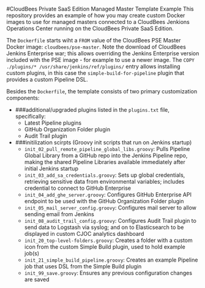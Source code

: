 #CloudBees Private SaaS Edition Managed Master Template Example
This repository provides an example of how you may create custom Docker images to use for managed masters connected to a CloudBees Jenkions Operations Center running on the CloudBees Private SaaS Edition.

The `Dockerfile` starts wiht a `FROM` value of the CloudBees PSE Master Docker image: `cloudbees/pse-master`. 
Note the download of CloudBees Jenkins Enterprise war; this allows overriding the Jenkins Enterprise version included with the PSE image - for example to use a newer image.
The `COPY ./plugins/* /usr/share/jenkins/ref/plugins/` entry allows installing custom plugins, in this case the `simple-build-for-pipeline` plugin that provides a custom Pipeline DSL.

Besides the `Dockerfile`, the template consists of two primary customization components:
- ###additional/upgraded plugins listed in the `plugins.txt` file, specifically:
  - Latest Pipeline plugins
  - GitHub Organization Folder plugin
  - Audit Trail plugin
- ###initilization scirpts (Groovy init scripts that run on Jenkins startup)
  - `init_02_pull_remote_pipeline_global_libs.groovy`: Pulls Pipeline Global Library from a GitHub repo into the Jenkins Pipeline repo, making the shared Pipeline Libraries available immediately after initial Jenkins startup
  - `init_03_add_sa_credentials.groovy`: Sets up global credentials, retrieving sensitive data from environmental variables; includes credential to connect to GitHub Enterprise
  - `init_04_add_ghe_server.groovy`: Configures GitHub Enterprise API endpoint to be used with the GitHub Organization Folder plugin
  - `init_05_mail_server_config.groovy`: Configures mail server to allow sending email from Jenkins
  - `init_08_audit_trail_config.groovy`: Configures Audit Trail plugin to send data to Logstash via syslog; and on to Elasticsearch to be displayed in custom CJOC analytics dashboard
  - `init_20_top-level-folders.groovy`: Creates a folder with a custom icon from the custom Simple Build plugin, used to hold example job(s)
  - `init_21_simple_build_pipeline.groovy`: Creates an example Pipeline job that uses DSL from the Simple Build plugin
  - `init_99_save.groovy`: Ensures any previous configuration changes are saved  

